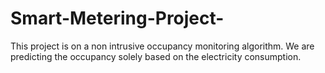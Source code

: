 # Smart-Metering-Project-
This project is on a non intrusive occupancy monitoring algorithm. We are predicting the occupancy solely based on the electricity consumption. 

